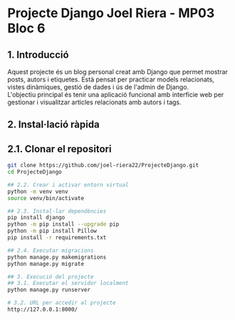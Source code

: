 # Projecte Django Joel Riera - MP03 Bloc 6

## 1. Introducció
   Aquest projecte és un blog personal creat amb Django que permet mostrar posts, autors i etiquetes. Està pensat per practicar models relacionats, vistes dinàmiques, gestió de dades i ús de l'admin de Django.  
   L'objectiu principal és tenir una aplicació funcional amb interfície web per gestionar i visualitzar articles relacionats amb autors i tags.

## 2. Instal·lació ràpida
## 2.1. Clonar el repositori
  ```bash
  git clone https://github.com/joel-riera22/ProjecteDjango.git
  cd ProjecteDjango

## 2.2. Crear i activar entorn virtual
  python -m venv venv
  source venv/bin/activate

## 2.3. Instal·lar dependències
  pip install django
  python -m pip install --upgrade pip
  python -m pip install Pillow
  pip install -r requirements.txt

## 2.4. Executar migracions
  python manage.py makemigrations
  python manage.py migrate

## 3. Execució del projecte
## 3.1. Executar el servidor localment
  python manage.py runserver

# 3.2. URL per accedir al projecte
  http://127.0.0.1:8000/
